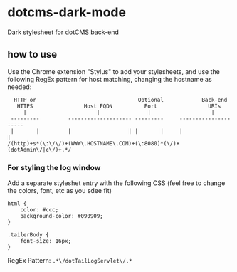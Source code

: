 # dotcms-dark-mode

Dark stylesheet for dotCMS back-end


## how to use

Use the Chrome extension "Stylus" to add your stylesheets, and use the following RegEx pattern for host matching, changing the hostname as needed:

```
  HTTP or                                Optional            Back-end
   HTTPS                Host FQDN          Port                URIs
     |                      |               |                   |
 ---------         -------------------- ---------     ---------------------
 |       |         |                  | |       |     |                   | 
/(http)+s*(\:\/\/)+(WWW\.HOSTNAME\.COM)+(\:8080)*(\/)+(dotAdmin\/|c\/)+.*/
```

### For styling the log window

Add a separate styleshet entry with the following CSS (feel free to change the colors, font, etc as you sdee fit)

```
html {
    color: #ccc;
    background-color: #090909;
}

.tailerBody {
    font-size: 16px;
}
```

RegEx Pattern: `.*\/dotTailLogServlet\/.*`

